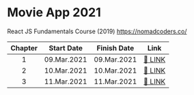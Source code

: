 # Movie App 2021

React JS Fundamentals Course (2019)
https://nomadcoders.co/

| Chapter | Start Date  | Finish Date |                    Link                     |
| :-----: | :---------: | :---------: | :-----------------------------------------: |
|    1    | 09.Mar.2021 | 09.Mar.2021 | [🔗 LINK](course-note/chapter-01/README.md) |
|    2    | 10.Mar.2021 | 10.Mar.2021 | [🔗 LINK](course-note/chapter-02/README.md) |
|    3    | 11.Mar.2021 | 11.Mar.2021 | [🔗 LINK](course-note/chapter-03/README.md) |
